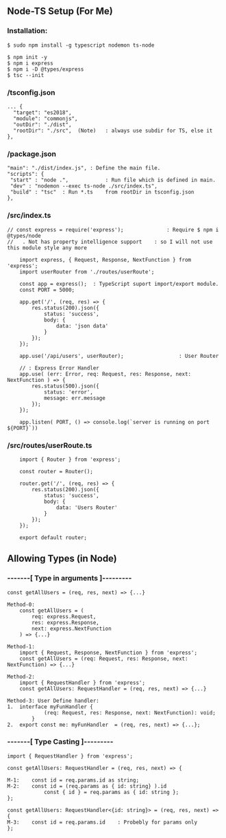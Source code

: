 

## Node-TS Setup (For Me)

### Installation:

	$ sudo npm install -g typescript nodemon ts-node 	

	$ npm init -y 
	$ npm i express 
	$ npm i -D @types/express
	$ tsc --init 

### /tsconfig.json 
	... { 
	  "target": "es2018",
	  "module": "commonjs",
	  "outDir": "./dist", 
	  "rootDir": "./src",  (Note)	: always use subdir for TS, else it
	}, 

### /package.json
	"main": "./dist/index.js", : Define the main file.
	"scripts": { 	
	 "start" : "node .", 			: Run file which is defined in main. 
	 "dev" : "nodemon --exec ts-node ./src/index.ts", 
	 "build" : "tsc"  : Run *.ts 	from rootDir in tsconfig.json
	}, 


### /src/index.ts 

	// const express = require('express'); 				: Require $ npm i @types/node
	//   . Not has property intelligence support 	: so I will not use this module style any more

		import express, { Request, Response, NextFunction } from 'express';
		import userRouter from './routes/userRoute';

		const app = express(); 	: TypeScript suport import/export module.
		const PORT = 5000;

		app.get('/', (req, res) => { 
			res.status(200).json({ 
				status: 'success',
				body: { 
					data: 'json data'
				} 
			});
		}); 

		app.use('/api/users', userRouter); 					: User Router 

		// : Express Error Handler
		app.use( (err: Error, req: Request, res: Response, next: NextFunction ) => {
			res.status(500).json({
				status: 'error', 
				message: err.message
			});
		}); 

		app.listen( PORT, () => console.log(`server is running on port ${PORT}`))


### /src/routes/userRoute.ts 	

		import { Router } from 'express';

		const router = Router(); 	

		router.get('/', (req, res) => {
			res.status(200).json({ 
				status: 'success',
				body: { 
					data: 'Users Router' 
				}
			});
		}); 

		export default router; 





## Allowing Types (in Node)


 ### -------[ Type in arguments ]---------	
	const getAllUsers = (req, res, next) => {...}

	Method-0: 	
		const getAllUsers = (	
			req: express.Request, 
			res: express.Response,
			next: express.NextFunction	
		) => {...}

	Method-1:
		import { Request, Response, NextFunction } from 'express'; 
		const getAllUsers = (req: Request, res: Response, next: NextFunction) => {...}

	Method-2:
		import { RequestHandler } from 'express';	
		const getAllUsers: RequestHandler = (req, res, next) => {...}

	Method-3: User Define handler:
	1. 	interface myFunHandler {
				(req: Request, res: Response, next: NextFunction): void;
			}
	2.	export const me: myFunHandler  = (req, res, next) => {...};


### -------[ Type Casting ]---------	

	import { RequestHandler } from 'express';

	const getAllUsers: RequestHandler = (req, res, next) => {	

	M-1:	const id = req.params.id as string; 
	M-2:	const id = (req.params as { id: string} ).id 
				const { id } = req.params as { id: string };
	};

	const getAllUsers: RequestHandler<{id: string}> = (req, res, next) => {
	M-3:	const id = req.params.id 	: Probebly for params only
	}; 
